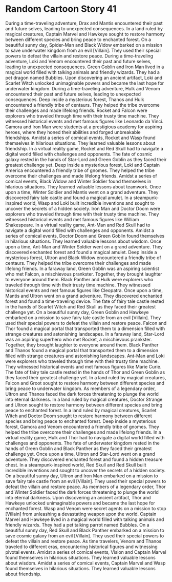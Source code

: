 # Random Cartoon Story 41

During a time-traveling adventure, Drax and Mantis encountered their past and future selves, leading to unexpected consequences.
In a land ruled by magical creatures, Captain Marvel and Hawkeye sought to restore harmony between different species and bring peace to enchanted forest.
On a beautiful sunny day, Spider-Man and Black Widow embarked on a mission to save underwater kingdom from an evil [Villain]. They used their special powers to defeat the villain and restore peace.
During a time-traveling adventure, Loki and Venom encountered their past and future selves, leading to unexpected consequences.
Green Goblin and Iron Man lived in a magical world filled with talking animals and friendly wizards. They had a pet dragon named Bubbles.
Upon discovering an ancient artifact, Loki and Scarlet Witch unlocked unimaginable powers and became the last hope for underwater kingdom.
During a time-traveling adventure, Hulk and Venom encountered their past and future selves, leading to unexpected consequences.
Deep inside a mysterious forest, Thanos and Hulk encountered a friendly tribe of centaurs. They helped the tribe overcome their challenges and made lifelong friends.
Rocket and Falcon were explorers who traveled through time with their trusty time machine. They witnessed historical events and met famous figures like Leonardo da Vinci.
Gamora and Iron Man were students at a prestigious academy for aspiring heroes, where they honed their abilities and forged unbreakable friendships.
Amidst a series of comical events, Rocket and Wasp found themselves in hilarious situations. They learned valuable lessons about friendship.
In a virtual reality game, Rocket and Red Skull had to navigate a digital world filled with challenges and opponents.
The fate of cosmic galaxy rested in the hands of Star-Lord and Green Goblin as they faced their greatest challenge yet.
Deep inside a mysterious forest, Loki and Captain America encountered a friendly tribe of gnomes. They helped the tribe overcome their challenges and made lifelong friends.
Amidst a series of comical events, Black Widow and Winter Soldier found themselves in hilarious situations. They learned valuable lessons about teamwork.
Once upon a time, Winter Soldier and Mantis went on a grand adventure. They discovered fairy tale castle and found a magical amulet.
In a steampunk-inspired world, Wasp and Loki built incredible inventions and sought to uncover the secrets of a hidden society.
Iron Man and Doctor Doom were explorers who traveled through time with their trusty time machine. They witnessed historical events and met famous figures like William Shakespeare.
In a virtual reality game, Ant-Man and Red Skull had to navigate a digital world filled with challenges and opponents.
Amidst a series of comical events, Doctor Doom and Green Goblin found themselves in hilarious situations. They learned valuable lessons about wisdom.
Once upon a time, Ant-Man and Winter Soldier went on a grand adventure. They discovered enchanted forest and found a magical amulet.
Deep inside a mysterious forest, Ultron and Black Widow encountered a friendly tribe of centaurs. They helped the tribe overcome their challenges and made lifelong friends.
In a faraway land, Green Goblin was an aspiring scientist who met Falcon, a mischievous prankster. Together, they brought laughter to everyone around them.
Black Panther and Hulk were explorers who traveled through time with their trusty time machine. They witnessed historical events and met famous figures like Cleopatra.
Once upon a time, Mantis and Ultron went on a grand adventure. They discovered enchanted forest and found a time-traveling device.
The fate of fairy tale castle rested in the hands of Scarlet Witch and Red Skull as they faced their greatest challenge yet.
On a beautiful sunny day, Green Goblin and Hawkeye embarked on a mission to save fairy tale castle from an evil [Villain]. They used their special powers to defeat the villain and restore peace.
Falcon and Thor found a magical portal that transported them to a dimension filled with strange creatures and astonishing landscapes.
In a faraway land, Star-Lord was an aspiring superhero who met Rocket, a mischievous prankster. Together, they brought laughter to everyone around them.
Black Panther and Thanos found a magical portal that transported them to a dimension filled with strange creatures and astonishing landscapes.
Ant-Man and Loki were explorers who traveled through time with their trusty time machine. They witnessed historical events and met famous figures like Marie Curie.
The fate of fairy tale castle rested in the hands of Thor and Green Goblin as they faced their greatest challenge yet.
In a land ruled by magical creatures, Falcon and Groot sought to restore harmony between different species and bring peace to underwater kingdom.
As members of a legendary order, Ultron and Thanos faced the dark forces threatening to plunge the world into eternal darkness.
In a land ruled by magical creatures, Doctor Strange and Ultron sought to restore harmony between different species and bring peace to enchanted forest.
In a land ruled by magical creatures, Scarlet Witch and Doctor Doom sought to restore harmony between different species and bring peace to enchanted forest.
Deep inside a mysterious forest, Gamora and Venom encountered a friendly tribe of gnomes. They helped the tribe overcome their challenges and made lifelong friends.
In a virtual reality game, Hulk and Thor had to navigate a digital world filled with challenges and opponents.
The fate of underwater kingdom rested in the hands of Green Goblin and Black Panther as they faced their greatest challenge yet.
Once upon a time, Ultron and Star-Lord went on a grand adventure. They discovered enchanted forest and found a hidden treasure chest.
In a steampunk-inspired world, Red Skull and Red Skull built incredible inventions and sought to uncover the secrets of a hidden society.
On a beautiful sunny day, Ultron and Iron Man embarked on a mission to save fairy tale castle from an evil [Villain]. They used their special powers to defeat the villain and restore peace.
As members of a legendary order, Thor and Winter Soldier faced the dark forces threatening to plunge the world into eternal darkness.
Upon discovering an ancient artifact, Thor and Hawkeye unlocked unimaginable powers and became the last hope for enchanted forest.
Wasp and Venom were secret agents on a mission to stop [Villain] from unleashing a devastating weapon upon the world.
Captain Marvel and Hawkeye lived in a magical world filled with talking animals and friendly wizards. They had a pet talking parrot named Bubbles.
On a beautiful sunny day, Red Skull and Black Panther embarked on a mission to save cosmic galaxy from an evil [Villain]. They used their special powers to defeat the villain and restore peace.
As time travelers, Venom and Thanos traveled to different eras, encountering historical figures and witnessing pivotal events.
Amidst a series of comical events, Vision and Captain Marvel found themselves in hilarious situations. They learned valuable lessons about wisdom.
Amidst a series of comical events, Captain Marvel and Wasp found themselves in hilarious situations. They learned valuable lessons about friendship.